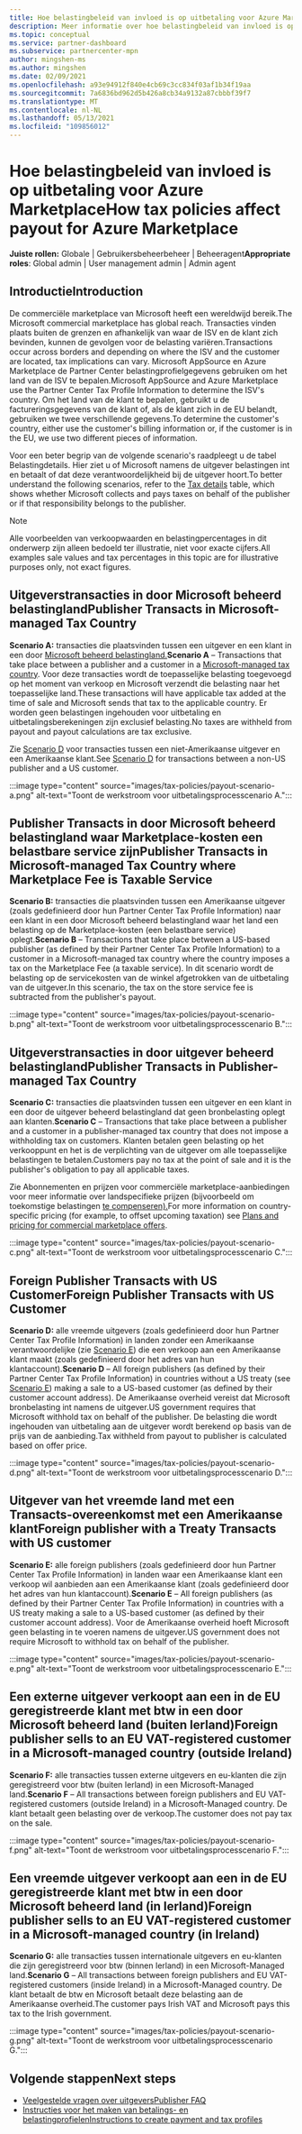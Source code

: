 ```yaml
---
title: Hoe belastingbeleid van invloed is op uitbetaling voor Azure Marketplace
description: Meer informatie over hoe belastingbeleid van invloed is op uitbetaling Azure Marketplace.
ms.topic: conceptual
ms.service: partner-dashboard
ms.subservice: partnercenter-mpn
author: mingshen-ms
ms.author: mingshen
ms.date: 02/09/2021
ms.openlocfilehash: a93e94912f840e4cb69c3cc834f03af1b34f19aa
ms.sourcegitcommit: 7a6836bd962d5b426a8cb34a9132a87cbbbf39f7
ms.translationtype: MT
ms.contentlocale: nl-NL
ms.lasthandoff: 05/13/2021
ms.locfileid: "109856012"
---
```

# <a name="how-tax-policies-affect-payout-for-azure-marketplace"></a><span data-ttu-id="8d062-103">Hoe belastingbeleid van invloed is op uitbetaling voor Azure Marketplace</span><span class="sxs-lookup"><span data-stu-id="8d062-103">How tax policies affect payout for Azure Marketplace</span></span>

<span data-ttu-id="8d062-104">**Juiste rollen:** Globale | Gebruikersbeheerbeheer | Beheeragent</span><span class="sxs-lookup"><span data-stu-id="8d062-104">**Appropriate roles**: Global admin | User management admin | Admin agent</span></span>

## <a name="introduction"></a><span data-ttu-id="8d062-105">Introductie</span><span class="sxs-lookup"><span data-stu-id="8d062-105">Introduction</span></span>

<span data-ttu-id="8d062-106">De commerciële marketplace van Microsoft heeft een wereldwijd bereik.</span><span class="sxs-lookup"><span data-stu-id="8d062-106">The Microsoft commercial marketplace has global reach.</span></span> <span data-ttu-id="8d062-107">Transacties vinden plaats buiten de grenzen en afhankelijk van waar de ISV en de klant zich bevinden, kunnen de gevolgen voor de belasting variëren.</span><span class="sxs-lookup"><span data-stu-id="8d062-107">Transactions occur across borders and depending on where the ISV and the customer are located, tax implications can vary.</span></span> <span data-ttu-id="8d062-108">Microsoft AppSource en Azure Marketplace de Partner Center belastingprofielgegevens gebruiken om het land van de ISV te bepalen.</span><span class="sxs-lookup"><span data-stu-id="8d062-108">Microsoft AppSource and Azure Marketplace use the Partner Center Tax Profile Information to determine the ISV's country.</span></span> <span data-ttu-id="8d062-109">Om het land van de klant te bepalen, gebruikt u de factureringsgegevens van de klant of, als de klant zich in de EU belandt, gebruiken we twee verschillende gegevens.</span><span class="sxs-lookup"><span data-stu-id="8d062-109">To determine the customer's country, either use the customer's billing information or, if the customer is in the EU, we use two different pieces of information.</span></span>

<span data-ttu-id="8d062-110">Voor een beter begrip van [](tax-details-marketplace.md) de volgende scenario's raadpleegt u de tabel Belastingdetails. Hier ziet u of Microsoft namens de uitgever belastingen int en betaalt of dat deze verantwoordelijkheid bij de uitgever hoort.</span><span class="sxs-lookup"><span data-stu-id="8d062-110">To better understand the following scenarios, refer to the [Tax details](tax-details-marketplace.md) table, which shows whether Microsoft collects and pays taxes on behalf of the publisher or if that responsibility belongs to the publisher.</span></span>

> [!NOTE]
> <span data-ttu-id="8d062-111">Alle voorbeelden van verkoopwaarden en belastingpercentages in dit onderwerp zijn alleen bedoeld ter illustratie, niet voor exacte cijfers.</span><span class="sxs-lookup"><span data-stu-id="8d062-111">All examples sale values and tax percentages in this topic are for illustrative purposes only, not exact figures.</span></span>

## <a name="publisher-transacts-in-microsoft-managed-tax-country"></a><span data-ttu-id="8d062-112">Uitgeverstransacties in door Microsoft beheerd belastingland</span><span class="sxs-lookup"><span data-stu-id="8d062-112">Publisher Transacts in Microsoft-managed Tax Country</span></span>

<span data-ttu-id="8d062-113">**Scenario A:** transacties die plaatsvinden tussen een uitgever en een klant in een door [Microsoft beheerd belastingland.](tax-details-marketplace.md#microsoft-managed-countries)</span><span class="sxs-lookup"><span data-stu-id="8d062-113">**Scenario A** – Transactions that take place between a publisher and a customer in a [Microsoft-managed tax country](tax-details-marketplace.md#microsoft-managed-countries).</span></span> <span data-ttu-id="8d062-114">Voor deze transacties wordt de toepasselijke belasting toegevoegd op het moment van verkoop en Microsoft verzendt die belasting naar het toepasselijke land.</span><span class="sxs-lookup"><span data-stu-id="8d062-114">These transactions will have applicable tax added at the time of sale and Microsoft sends that tax to the applicable country.</span></span> <span data-ttu-id="8d062-115">Er worden geen belastingen ingehouden voor uitbetaling en uitbetalingsberekeningen zijn exclusief belasting.</span><span class="sxs-lookup"><span data-stu-id="8d062-115">No taxes are withheld from payout and payout calculations are tax exclusive.</span></span>

<span data-ttu-id="8d062-116">Zie [Scenario D](#foreign-publisher-transacts-with-us-customer) voor transacties tussen een niet-Amerikaanse uitgever en een Amerikaanse klant.</span><span class="sxs-lookup"><span data-stu-id="8d062-116">See [Scenario D](#foreign-publisher-transacts-with-us-customer) for transactions between a non-US publisher and a US customer.</span></span>

:::image type="content" source="images/tax-policies/payout-scenario-a.png" alt-text="Toont de werkstroom voor uitbetalingsprocesscenario A.":::

## <a name="publisher-transacts-in-microsoft-managed-tax-country-where-marketplace-fee-is-taxable-service"></a><span data-ttu-id="8d062-118">Publisher Transacts in door Microsoft beheerd belastingland waar Marketplace-kosten een belastbare service zijn</span><span class="sxs-lookup"><span data-stu-id="8d062-118">Publisher Transacts in Microsoft-managed Tax Country where Marketplace Fee is Taxable Service</span></span>

<span data-ttu-id="8d062-119">**Scenario B:** transacties die plaatsvinden tussen een Amerikaanse uitgever (zoals gedefinieerd door hun Partner Center Tax Profile Information) naar een klant in een door Microsoft beheerd belastingland waar het land een belasting op de Marketplace-kosten (een belastbare service) oplegt.</span><span class="sxs-lookup"><span data-stu-id="8d062-119">**Scenario B** – Transactions that take place between a US-based publisher (as defined by their Partner Center Tax Profile Information) to a customer in a Microsoft-managed tax country where the country imposes a tax on the Marketplace Fee (a taxable service).</span></span> <span data-ttu-id="8d062-120">In dit scenario wordt de belasting op de servicekosten van de winkel afgetrokken van de uitbetaling van de uitgever.</span><span class="sxs-lookup"><span data-stu-id="8d062-120">In this scenario, the tax on the store service fee is subtracted from the publisher's payout.</span></span>

:::image type="content" source="images/tax-policies/payout-scenario-b.png" alt-text="Toont de werkstroom voor uitbetalingsprocesscenario B.":::

## <a name="publisher-transacts-in-publisher-managed-tax-country"></a><span data-ttu-id="8d062-122">Uitgeverstransacties in door uitgever beheerd belastingland</span><span class="sxs-lookup"><span data-stu-id="8d062-122">Publisher Transacts in Publisher-managed Tax Country</span></span>

<span data-ttu-id="8d062-123">**Scenario C:** transacties die plaatsvinden tussen een uitgever en een klant in een door de uitgever beheerd belastingland dat geen bronbelasting oplegt aan klanten.</span><span class="sxs-lookup"><span data-stu-id="8d062-123">**Scenario C** – Transactions that take place between a publisher and a customer in a publisher-managed tax country that does not impose a withholding tax on customers.</span></span> <span data-ttu-id="8d062-124">Klanten betalen geen belasting op het verkooppunt en het is de verplichting van de uitgever om alle toepasselijke belastingen te betalen.</span><span class="sxs-lookup"><span data-stu-id="8d062-124">Customers pay no tax at the point of sale and it is the publisher's obligation to pay all applicable taxes.</span></span>

<span data-ttu-id="8d062-125">Zie Abonnementen en prijzen voor commerciële marketplace-aanbiedingen voor meer informatie over landspecifieke prijzen (bijvoorbeeld om toekomstige belastingen [te compenseren).](/azure/marketplace/plans-pricing#custom-prices)</span><span class="sxs-lookup"><span data-stu-id="8d062-125">For more information on country-specific pricing (for example, to offset upcoming taxation) see [Plans and pricing for commercial marketplace offers](/azure/marketplace/plans-pricing#custom-prices).</span></span>

:::image type="content" source="images/tax-policies/payout-scenario-c.png" alt-text="Toont de werkstroom voor uitbetalingsprocesscenario C.":::

## <a name="foreign-publisher-transacts-with-us-customer"></a><span data-ttu-id="8d062-127">Foreign Publisher Transacts with US Customer</span><span class="sxs-lookup"><span data-stu-id="8d062-127">Foreign Publisher Transacts with US Customer</span></span>

<span data-ttu-id="8d062-128">**Scenario D:** alle vreemde uitgevers (zoals gedefinieerd door hun Partner Center Tax Profile Information) in landen zonder een Amerikaanse verantwoordelijke (zie [Scenario E](#foreign-publisher-with-a-treaty-transacts-with-us-customer)) die een verkoop aan een Amerikaanse klant maakt (zoals gedefinieerd door het adres van hun klantaccount).</span><span class="sxs-lookup"><span data-stu-id="8d062-128">**Scenario D** – All foreign publishers (as defined by their Partner Center Tax Profile Information) in countries without a US treaty (see [Scenario E](#foreign-publisher-with-a-treaty-transacts-with-us-customer)) making a sale to a US-based customer (as defined by their customer account address).</span></span> <span data-ttu-id="8d062-129">De Amerikaanse overheid vereist dat Microsoft bronbelasting int namens de uitgever.</span><span class="sxs-lookup"><span data-stu-id="8d062-129">US government requires that Microsoft withhold tax on behalf of the publisher.</span></span> <span data-ttu-id="8d062-130">De belasting die wordt ingehouden van uitbetaling aan de uitgever wordt berekend op basis van de prijs van de aanbieding.</span><span class="sxs-lookup"><span data-stu-id="8d062-130">Tax withheld from payout to publisher is calculated based on offer price.</span></span>

:::image type="content" source="images/tax-policies/payout-scenario-d.png" alt-text="Toont de werkstroom voor uitbetalingsprocesscenario D.":::

## <a name="foreign-publisher-with-a-treaty-transacts-with-us-customer"></a><span data-ttu-id="8d062-132">Uitgever van het vreemde land met een Transacts-overeenkomst met een Amerikaanse klant</span><span class="sxs-lookup"><span data-stu-id="8d062-132">Foreign publisher with a Treaty Transacts with US customer</span></span>

<span data-ttu-id="8d062-133">**Scenario E:** alle foreign publishers (zoals gedefinieerd door hun Partner Center Tax Profile Information) in landen waar een Amerikaanse klant een verkoop wil aanbieden aan een Amerikaanse klant (zoals gedefinieerd door het adres van hun klantaccount).</span><span class="sxs-lookup"><span data-stu-id="8d062-133">**Scenario E** – All foreign publishers (as defined by their Partner Center Tax Profile Information) in countries with a US treaty making a sale to a US-based customer (as defined by their customer account address).</span></span> <span data-ttu-id="8d062-134">Voor de Amerikaanse overheid hoeft Microsoft geen belasting in te voeren namens de uitgever.</span><span class="sxs-lookup"><span data-stu-id="8d062-134">US government does not require Microsoft to withhold tax on behalf of the publisher.</span></span>

:::image type="content" source="images/tax-policies/payout-scenario-e.png" alt-text="Toont de werkstroom voor uitbetalingsprocesscenario E.":::

## <a name="foreign-publisher-sells-to-an-eu-vat-registered-customer-in-a-microsoft-managed-country-outside-ireland"></a><span data-ttu-id="8d062-136">Een externe uitgever verkoopt aan een in de EU geregistreerde klant met btw in een door Microsoft beheerd land (buiten Ierland)</span><span class="sxs-lookup"><span data-stu-id="8d062-136">Foreign publisher sells to an EU VAT-registered customer in a Microsoft-managed country (outside Ireland)</span></span>

<span data-ttu-id="8d062-137">**Scenario F:** alle transacties tussen externe uitgevers en eu-klanten die zijn geregistreerd voor btw (buiten Ierland) in een Microsoft-Managed land.</span><span class="sxs-lookup"><span data-stu-id="8d062-137">**Scenario F** – All transactions between foreign publishers and EU VAT-registered customers (outside Ireland) in a Microsoft-Managed country.</span></span> <span data-ttu-id="8d062-138">De klant betaalt geen belasting over de verkoop.</span><span class="sxs-lookup"><span data-stu-id="8d062-138">The customer does not pay tax on the sale.</span></span>

:::image type="content" source="images/tax-policies/payout-scenario-f.png" alt-text="Toont de werkstroom voor uitbetalingsprocesscenario F.":::

## <a name="foreign-publisher-sells-to-an-eu-vat-registered-customer-in-a-microsoft-managed-country-in-ireland"></a><span data-ttu-id="8d062-140">Een vreemde uitgever verkoopt aan een in de EU geregistreerde klant met btw in een door Microsoft beheerd land (in Ierland)</span><span class="sxs-lookup"><span data-stu-id="8d062-140">Foreign publisher sells to an EU VAT-registered customer in a Microsoft-managed country (in Ireland)</span></span>

<span data-ttu-id="8d062-141">**Scenario G:** alle transacties tussen internationale uitgevers en eu-klanten die zijn geregistreerd voor btw (binnen Ierland) in een Microsoft-Managed land.</span><span class="sxs-lookup"><span data-stu-id="8d062-141">**Scenario G** – All transactions between foreign publishers and EU VAT-registered customers (inside Ireland) in a Microsoft-Managed country.</span></span> <span data-ttu-id="8d062-142">De klant betaalt de btw en Microsoft betaalt deze belasting aan de Amerikaanse overheid.</span><span class="sxs-lookup"><span data-stu-id="8d062-142">The customer pays Irish VAT and Microsoft pays this tax to the Irish government.</span></span>

:::image type="content" source="images/tax-policies/payout-scenario-g.png" alt-text="Toont de werkstroom voor uitbetalingsprocesscenario G.":::

## <a name="next-steps"></a><span data-ttu-id="8d062-144">Volgende stappen</span><span class="sxs-lookup"><span data-stu-id="8d062-144">Next steps</span></span>

- [<span data-ttu-id="8d062-145">Veelgestelde vragen over uitgevers</span><span class="sxs-lookup"><span data-stu-id="8d062-145">Publisher FAQ</span></span>](/azure/marketplace/marketplace-faq-publisher-guide)
- [<span data-ttu-id="8d062-146">Instructies voor het maken van betalings- en belastingprofielen</span><span class="sxs-lookup"><span data-stu-id="8d062-146">Instructions to create payment and tax profiles</span></span>](./set-up-your-payout-account.md?context=%2fazure%2fmarketplace%2fcontext%2fcontext#create-a-payment-profile)
